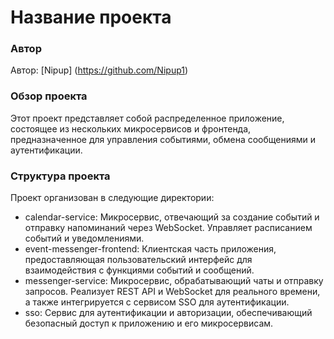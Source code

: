 # Название проекта
### Автор
Автор: [Nipup] (https://github.com/Nipup1)
### Обзор проекта
Этот проект представляет собой распределенное приложение, состоящее из нескольких микросервисов и фронтенда, предназначенное для управления событиями, обмена сообщениями и аутентификации.

### Структура проекта
Проект организован в следующие директории:

- calendar-service: Микросервис, отвечающий за создание событий и отправку напоминаний через WebSocket. Управляет расписанием событий и уведомлениями.
- event-messenger-frontend: Клиентская часть приложения, предоставляющая пользовательский интерфейс для взаимодействия с функциями событий и сообщений.
- messenger-service: Микросервис, обрабатывающий чаты и отправку запросов. Реализует REST API и WebSocket для реального времени, а также интегрируется с сервисом SSO для аутентификации.
- sso: Сервис для аутентификации и авторизации, обеспечивающий безопасный доступ к приложению и его микросервисам.